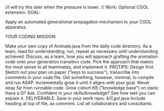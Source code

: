 //I will try this later when the pressure is lower.
//
Work: Optional CGOL extension:
GOAL:

Apply an automated generational propagation mechanism to your CGOL apparatus.

YOUR CODING MISSION:

Make your own copy of Animate.java from the daily code directory.
As a team, read for understanding, run, repeat as necessary until understanding achieved.
Discuss, as a team, how you will approach grafting the animation code onto your generation transition code. Pick the approach that makes the most sense to all teammates, and implement it.
PROTIPS:
Design first. Sketch out your plan on paper ("keys to success"), transcribe into comments in your code file.
Get something, however, minimal, to compile and run ASAP. Incrementally grow it until it aligns with your goal.
Never stray far from runnable code.
Grow cohort KB ("knowledge base") on slack:
Have a Q? Ask.
Confident in your skills/knowledge? See how well you can explain it.
DELIVERABLE:
Save in your work repo: 4/Cgol.java
Include heading at top of file, as comment. List all collaborators and consultants.

